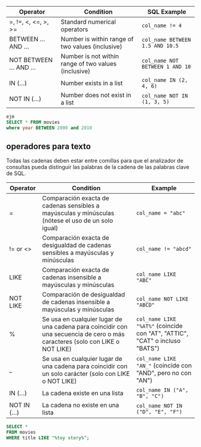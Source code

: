 

| Operator            | Condition                                            | SQL Example                     |
| ------------------- | ---------------------------------------------------- | ------------------------------- |
| =, !=, <, <=, >, >= | Standard numerical operators                         | `col_name != 4`                 |
| BETWEEN … AND …     | Number is within range of two values (inclusive)     | `col_name BETWEEN 1.5 AND 10.5` |
| NOT BETWEEN … AND … | Number is not within range of two values (inclusive) | `col_name NOT BETWEEN 1 AND 10` |
| IN (…)              | Number exists in a list                              | `col_name IN (2, 4, 6)`         |
| NOT IN (…)          | Number does not exist in a list                      | `col_name NOT IN (1, 3, 5)`     |
```sql
ejm
SELECT * FROM movies
where year BETWEEN 2000 and 2010

```

## operadores para texto 
Todas las cadenas deben estar entre comillas para que el analizador de consultas pueda distinguir las palabras de la cadena de las palabras clave de SQL.

| Operator    | Condition                                                   | Example                                                   |
|-------------|--------------------------------------------------------------|-----------------------------------------------------------|
| =           | Comparación exacta de cadenas sensibles a mayúsculas y minúsculas (nótese el uso de un solo igual) | `col_name = "abc"`                                         |
| != or <>    | Comparación exacta de desigualdad de cadenas sensibles a mayúsculas y minúsculas | `col_name != "abcd"`                                       |
| LIKE        | Comparación exacta de cadenas insensible a mayúsculas y minúsculas | `col_name LIKE "ABC"`                                      |
| NOT LIKE    | Comparación de desigualdad de cadenas insensible a mayúsculas y minúsculas | `col_name NOT LIKE "ABCD"`                                 |
| %           | Se usa en cualquier lugar de una cadena para coincidir con una secuencia de cero o más caracteres (solo con LIKE o NOT LIKE) | `col_name LIKE "%AT%"` (coincide con "AT", "ATTIC", "CAT" o incluso "BATS") |
| _           | Se usa en cualquier lugar de una cadena para coincidir con un solo carácter (solo con LIKE o NOT LIKE) | `col_name LIKE "AN_"` (coincide con "AND", pero no con "AN") |
| IN (…)      | La cadena existe en una lista                                  | `col_name IN ("A", "B", "C")`                              |
| NOT IN (…)  | La cadena no existe en una lista                               | `col_name NOT IN ("D", "E", "F")`                          |

```sql
SELECT * 
FROM movies
WHERE title LIKE "%toy story%";
```